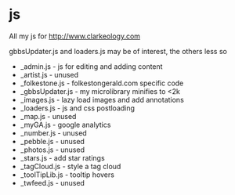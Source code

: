 # js

All my js for http://www.clarkeology.com

gbbsUpdater.js and loaders.js may be of interest, the others less so

- _admin.js - js for editing and adding content
- _artist.js - unused
- _folkestone.js - folkestongerald.com specific code
- _gbbsUpdater.js - my microlibrary minifies to <2k
- _images.js - lazy load images and add annotations
- _loaders.js - js and css postloading
- _map.js - unused
- _myGA.js - google analytics
- _number.js - unused
- _pebble.js - unused
- _photos.js - unused
- _stars.js - add star ratings
- _tagCloud.js - style a tag cloud
- _toolTipLib.js - tooltip hovers
- _twfeed.js - unused
